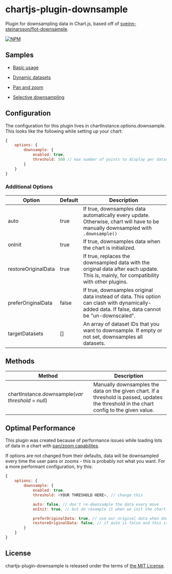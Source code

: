 # chartjs-plugin-downsample

Plugin for downsampling data in Chart.js, based off of [sveinn-steinarsson/flot-downsample](https://github.com/sveinn-steinarsson/flot-downsample).

[![NPM](https://nodei.co/npm/chartjs-plugin-downsample.png)](https://npmjs.org/package/chartjs-plugin-downsample)

## Samples

* [Basic usage](https://albinodrought.github.io/chartjs-plugin-downsample/samples/data.html)

* [Dynamic datasets](https://albinodrought.github.io/chartjs-plugin-downsample/samples/many-datasets.html)

* [Pan and zoom](https://albinodrought.github.io/chartjs-plugin-downsample/samples/panzoom.html)

* [Selective downsampling](https://albinodrought.github.io/chartjs-plugin-downsample/samples/target-datasets.html)

## Configuration

The configuration for this plugin lives in chartInstance.options.downsample. This looks like the following while setting up your chart:

```js
{
    options: {
        downsample: {
            enabled: true,
            threshold: 500 // max number of points to display per dataset
        }
    }
}
```

### Additional Options

| Option                | Default   | Description                                                                                                                                      |
| --------------------- | --------- | ------------------------------------------------------------------------------------------------------------------------------------------------ |
| auto                  | true      | If true, downsamples data automatically every update. Otherwise, chart will have to be manually downsampled with `.downsample()`                 |
| onInit                | true      | If true, downsamples data when the chart is initialized.                                                                                         |
| restoreOriginalData   | true      | If true, replaces the downsampled data with the original data after each update. This is, mainly, for compatibility with other plugins.          |
| preferOriginalData    | false     | If true, downsamples original data instead of data. This option can clash with dynamically-added data. If false, data cannot be "un-downscaled". |
| targetDatasets        | []        | An array of dataset IDs that you want to downsample. If empty or not set, downsamples all datasets.                                              |

## Methods

| Method                                           | Description                                                                                                                               |
| ------------------------------------------------ | ----------------------------------------------------------------------------------------------------------------------------------------- |
| chartInstance.downsample(*var threshold = null*) | Manually downsamples the data on the given chart. If a threshold is passed, updates the threshold in the chart config to the given value. |

## Optimal Performance

This plugin was created because of performance issues while loading lots of data in a chart with [pan/zoom capabilites](https://github.com/chartjs/chartjs-plugin-zoom/).

If options are not changed from their defaults, data will be downsampled every time the user pans or zooms - this is probably not what you want. For a more performant configuration, try this:

```js
{
    options: {
        downsample: {
            enabled: true,
            threshold: <YOUR THRESHOLD HERE>, // change this

            auto: false, // don't re-downsample the data every move
            onInit: true, // but do resample it when we init the chart (this is default)

            preferOriginalData: true, // use our original data when downscaling so we can downscale less, if we need to.
            restoreOriginalData: false, // if auto is false and this is true, original data will be restored on pan/zoom - that isn't what we want.
        }
    }
}
```

## License

chartjs-plugin-downsample is released under the terms of [the MIT License](http://www.opensource.org/licenses/MIT).
